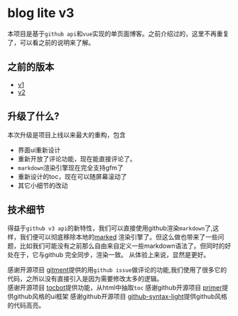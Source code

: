 # blog lite v3

本项目是基于`github api`和`vue`实现的单页面博客。之前介绍过的，这里不再重复了，可以看之前的说明来了解。

## 之前的版本
* [v1](1.0.0.md)
* [v2](v2.md)


## 升级了什么?

本次升级是项目上线以来最大的重构，包含

* 界面ui重新设计
* 重新开放了评论功能，现在能直接评论了。
* `markdown`渲染引擎现在完全支持gfm了
* 重新设计的toc，现在可以随屏幕滚动了
* 其它小细节的改动

## 技术细节

得益于`github v3 api`的新特性，我们可以直接使用github渲染`markdown`了,这样，我们便可以彻底移除本地的[marked](https://github.com/chjj/marked) 
渲染引擎了。但这么做也带来了一些问题，比如我们可能没有之前那么自由来自定义一些markdown语法了。但同时的好处在于，它与github 完全同步，渲染一致。
从体验上来说，显然是更好。   

感谢开源项目 [gitment](https://github.com/imsun/gitment)提供的用`github issue`做评论的功能,我们使用了很多它的代码，之所以没有直接引入是因为需要修改太多的逻辑。  
感谢开源项目 [tocbot](https://github.com/tscanlin/tocbot)提供功能，从html中抽取`toc`
感谢github开源项目 [primer](https://github.com/primer/primer)提供github风格的ui框架
感谢github开源项目 [github-syntax-light](https://github.com/primer/github-syntax-light)提供github风格的代码高亮。
